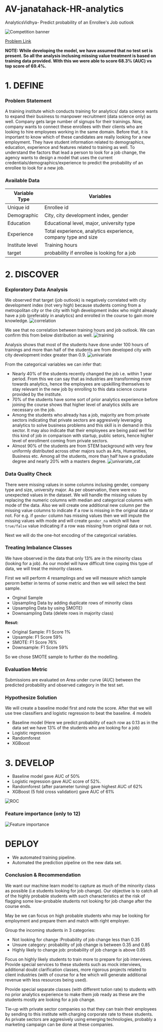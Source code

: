 # AV-janatahack-HR-analytics

AnalyticsVidhya- Predict probability of an Enrollee's Job outlook 

![Competition banner](images/banner.png)

[Problem Link](https://datahack.analyticsvidhya.com/contest/janatahack-hr-analytics/#ProblemStatement)

**NOTE: While developing the model, we have assumed that no test set is present. So all the analysis inclusing missing value treatment is based on training
data provided. With this we were able to score 68.3% (AUC) vs top score of 69.4%.**

# 1. DEFINE

### Problem Statement

A training institute which conducts training for analytics/ data science wants to expand their business to manpower recruitment 
(data science only) as well. Company gets large number of signups for their trainings. Now, company wants to connect these enrollees with their clients who are looking to 
hire employees working in the same domain. Before that, it is important to know which of these candidates are really looking for a new employment. 
They have student information related to demographics, education, experience and features related to training as well.
To understand the factors that lead a person to look for a job change, the agency wants to design a model that uses the current 
credentials/demographics/experience to predict the probability of an enrollee to look for a new job.

### Available Data

| Variable Type	| Variables |
| ------------- | ----------------- |
| Unique id	| Enrollee id |
| Demographic | City, city development index, gender |
| Education	| Educational level, major, university type|
| Experience | Total experience, analytics experience, company type and size | 
| Institute level | Training hours | 
| target | probability if enrollee is looking for a job|

# 2. DISCOVER

### Exploratory Data Analysis

We observed that target (job outlook) is negatively correlated with city development index (not very high) because students coming from a metropolitan
city or the city with high development index who might already have a job (preferably in analytics) and enrolled in the course to gain more knowledge.
![correlation](images/corr.png)

We see that no correlation between training hours and job outlook. We can confirm this from below distribution as well.
![training](images/training.png)

Analysis shows that most of the students have done under 100 hours of trainings and more than half of the students are from developed city with city 
development index greater than 0.9.
![univariate](images/univariate.png)

From the categorical variables we can infer that:
- Nearly 40% of the students recently changed the job i.e. within 1 year period. From this we can say that as industries are transforming more towards 
analytics, hence the employees are upskilling themselves to stay relevant in the new job by enrolling to this data science course provided by the institute. 
- 70% of the students have some sort of prior analytics experience before joining the course shows that higher level of analytics skills are necessary on the job. 
- Among the students who already has a job, majority are from private sectors indicating that private sectors are aggresively leveraging 
analytics to solve business problems and this skill is in demand in this sector. It may also indicate that their employees are being paid well for this 
kind of job in comparison with startup, public setors, hence higher level of enrollment coming from private sectors.
- Almost 90% of the students are from STEM background with very few uniformly distributed across other majors such as Arts, Humanities, Business etc. 
Among all the students, more than half have a gradudate degree and nearly 20% with a masters degree. 
![univariate_cat](images/univariate_cat.png)


### Data Quality Check
There were missing values in some columns inclusing gender, company type and size, university major. As per observation, there were no unexpected 
values in the dataset. We will handle the missing values by replacing the numeric columns with median and categorical columns with mode of the data. Also
we will create one additional new column per the missing value columns to indicate if a row is missing in the original data or not. For e.g. if `gender`
column has missing values then we will impute the missing values with mode and will create `gender_na` which will have `true/false` value indicating if 
a row was missing from original data or not.

Next we will do the one-hot encoding of the categorical variables.

### Treating Imbalance Classes

We have observed in the data that only 13% are in the minority class (looking for a job). As our model will have difficult time coping this type of data,
we will treat the minority classes.

First we will perform 4 resamplings and we will measure which sample perorm better in terms of some metric and then we will select the best sample.
- Orginal Sample
- Upsampling Data by adding duplicate rows of minority class
- Upsampling Data by using SMOTE)
- Downsampling Data (delete rows in majority class) 

**Resut:**
- Original Sample: F1 Score 1%
- Upsample: F1 Score 59%
- SMOTE: F1 Score 76%
- Downsample: F1 Score 59%

So we chose SMOTE sample to further do the modelling.

### Evaluation Metric
Submissions are evaluated on Area under curve (AUC) between the predicted probability and observed category in the test set.

### Hypothesize Solution
We will create a baseline model first and note the score. After that we will use tree classifiers and logistic regression to beat the baseline.
4 models
- Baseline model (Here we predict probability of each row as 0.13 as in the data set we have 13% of the students who are looking for a job)
- Logistic regression
- Randomforest
- XGBoost

# 3. DEVELOP

- Baseline model gave AUC of 50%
- Logistic regression gave AUC score of 52%.
- Randomforest (after parameter tuning) gave highest AUC of 62%
- XGBoost (5 fold cross validation) gave AUC of 61%

![ROC](images/roc.png)


### Feature importance (only to 12)

![Feature importance](images/featimp.png)

# DEPLOY

- We automated training pipeline.
- Automated the prediction pipeline on the new data set.

### Conclusion & Recommendation

We want our machine learn model to capture as much of the minority class as possible (i.e students looking for job change). 
Our objective is to catch all of the highly probable students with such characteristics at the risk of flagging some low-probable students not 
looking for job change after the course ends. 

May be we can focus on high probable students who may be looking for employment and prepare them and match with right employer.

Group the incoming students in 3 categories:
- Not looking for change :Probability of job change less than 0.35
- Unsure category: probability of job change is between 0.35 and 0.85
- Highly likely to change job: probability of job change is above 0.85

Focus on highly likely students to train more to prepare for job interviews. Provide special services to these students such as mock interviews, 
additional doubt clarification classes, more rigorous projects related to client industries (with of course for a fee which will generate additional 
revenue with less resources being used).

Provide special separate classes (with different tution rate) to students with no prior analytics experience to make them job ready as these are the 
students mostly are looking for a job change.

Tie-up with private sector companies so that they can train their employees by sending to this institute with charging corporate rate to these students.
As private sectors are aggresively using emerging technologies, probably a marketing campaign can be done at these companies. 

